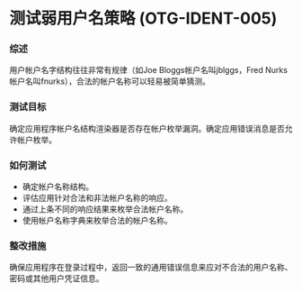 # 测试弱用户名策略 (OTG-IDENT-005)


### 综述 

用户帐户名字结构往往非常有规律（如Joe Bloggs帐户名叫jblggs，Fred Nurks帐户名叫fnurks），合法的帐户名称可以轻易被简单猜测。


### 测试目标

确定应用程序帐户名结构渲染器是否存在帐户枚举漏洞。确定应用错误消息是否允许帐户枚举。


### 如何测试

* 确定帐户名称结构。
* 评估应用针对合法和非法帐户名称的响应。
* 通过上条不同的响应结果来枚举合法帐户名称。
* 使用帐户名称字典来枚举合法的帐户名称。


### 整改措施

确保应用程序在登录过程中，返回一致的通用错误信息来应对不合法的用户名称、密码或其他用户凭证信息。
